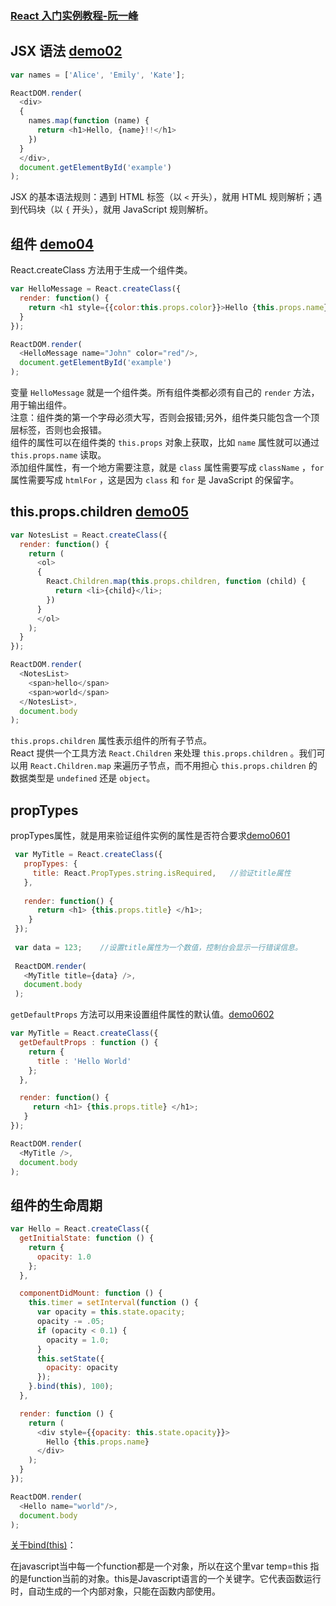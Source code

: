 ### [React 入门实例教程-阮一峰](http://www.ruanyifeng.com/blog/2015/03/react.html)

## JSX 语法  [demo02](./demo02)

```javascript
var names = ['Alice', 'Emily', 'Kate'];

ReactDOM.render(
  <div>
  {
    names.map(function (name) {
      return <h1>Hello, {name}!!</h1>
    })
  }
  </div>,
  document.getElementById('example')
);
```

JSX 的基本语法规则：遇到 HTML 标签（以 `<` 开头），就用 HTML 规则解析；遇到代码块（以 `{` 开头），就用 JavaScript 规则解析。

## 组件  [demo04](./demo04)

React.createClass 方法用于生成一个组件类。

```javascript
var HelloMessage = React.createClass({
  render: function() {
    return <h1 style={{color:this.props.color}}>Hello {this.props.name}</h1>;
  }
});

ReactDOM.render(
  <HelloMessage name="John" color="red"/>,
  document.getElementById('example')
);
```

变量 `HelloMessage` 就是一个组件类。所有组件类都必须有自己的 `render` 方法，用于输出组件。<br>
注意：组件类的第一个字母必须大写，否则会报错;另外，组件类只能包含一个顶层标签，否则也会报错。<br>
组件的属性可以在组件类的 `this.props` 对象上获取，比如 `name` 属性就可以通过 `this.props.name` 读取。<br>
添加组件属性，有一个地方需要注意，就是 `class` 属性需要写成 `className` ，`for` 属性需要写成 `htmlFor` ，这是因为 `class` 和 `for` 是 JavaScript 的保留字。

## this.props.children  [demo05](./demo05)

```javascript
var NotesList = React.createClass({
  render: function() {
    return (
      <ol>
      {
        React.Children.map(this.props.children, function (child) {
          return <li>{child}</li>;
        })
      }
      </ol>
    );
  }
});

ReactDOM.render(
  <NotesList>
    <span>hello</span>
    <span>world</span>
  </NotesList>,
  document.body
);
```

`this.props.children` 属性表示组件的所有子节点。<br>
React 提供一个工具方法 `React.Children` 来处理 `this.props.children` 。我们可以用 `React.Children.map` 来遍历子节点，而不用担心 `this.props.children` 的数据类型是 `undefined` 还是 `object`。

## propTypes

propTypes属性，就是用来验证组件实例的属性是否符合要求[demo0601](./demo06/demo0601.html)

```javascript
 var MyTitle = React.createClass({
   propTypes: {
     title: React.PropTypes.string.isRequired,   //验证title属性
   },
 
   render: function() {
      return <h1> {this.props.title} </h1>;
    }
 });
 
 var data = 123;    //设置title属性为一个数值，控制台会显示一行错误信息。
 
 ReactDOM.render(
   <MyTitle title={data} />,
   document.body
 );
```  

`getDefaultProps` 方法可以用来设置组件属性的默认值。[demo0602](./demo06/demo0602.html)

```javascript
var MyTitle = React.createClass({
  getDefaultProps : function () {
    return {
      title : 'Hello World'
    };
  },

  render: function() {
     return <h1> {this.props.title} </h1>;
   }
});

ReactDOM.render(
  <MyTitle />,
  document.body
);
```

## 组件的生命周期

```javascript
var Hello = React.createClass({
  getInitialState: function () {
    return {
      opacity: 1.0
    };
  },

  componentDidMount: function () {
    this.timer = setInterval(function () {
      var opacity = this.state.opacity;
      opacity -= .05;
      if (opacity < 0.1) {
        opacity = 1.0;
      }
      this.setState({
        opacity: opacity
      });
    }.bind(this), 100);     
  },

  render: function () {
    return (
      <div style={{opacity: this.state.opacity}}>
        Hello {this.props.name}
      </div>
    );
  }
});

ReactDOM.render(
  <Hello name="world"/>,
  document.body
);
```

[关于bind(this)](http://www.jb51.net/article/65850.htm)：

在javascript当中每一个function都是一个对象，所以在这个里var temp=this 指的是function当前的对象。this是Javascript语言的一个关键字。它代表函数运行时，自动生成的一个内部对象，只能在函数内部使用。